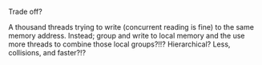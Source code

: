Trade off?

A thousand threads trying to write (concurrent reading is fine) to the same memory address.
Instead; group and write to local memory and the use more threads to combine those local groups?!!? Hierarchical?
Less, collisions, and faster?!?
